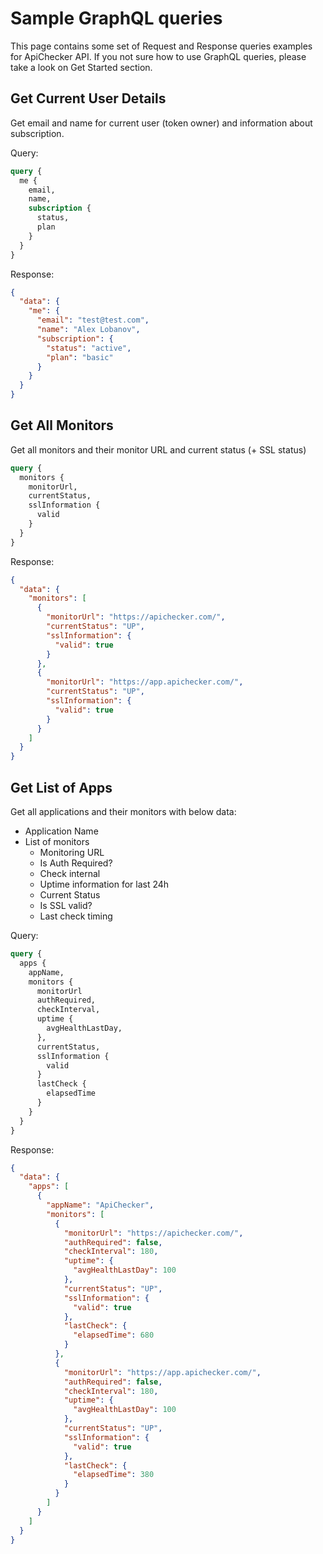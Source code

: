 # Sample GraphQL queries

This page contains some set of Request and Response queries examples for ApiChecker API.
If you not sure how to use GraphQL queries, please take a look on Get Started section.


## Get Current User Details

Get email and name for current user (token owner) and information about subscription.
 
Query: 
```graphql
query {
  me {
    email,
    name,
    subscription {
      status,
      plan
    }
  }
}
```

Response:
```json
{
  "data": {
    "me": {
      "email": "test@test.com",
      "name": "Alex Lobanov",
      "subscription": {
        "status": "active",
        "plan": "basic"
      }
    }
  }
}
```


## Get All Monitors
Get all monitors and their monitor URL and current status (+ SSL status)
```graphql
query {
  monitors {
    monitorUrl,
    currentStatus,
    sslInformation {
      valid 
    }
  }
}
```

Response:
```json
{
  "data": {
    "monitors": [
      {
        "monitorUrl": "https://apichecker.com/",
        "currentStatus": "UP",
        "sslInformation": {
          "valid": true
        }
      },
      {
        "monitorUrl": "https://app.apichecker.com/",
        "currentStatus": "UP",
        "sslInformation": {
          "valid": true
        }
      }
    ]
  }
}
```


## Get List of Apps
Get all applications and their monitors with below data:
* Application Name
* List of monitors 
    * Monitoring URL
    * Is Auth Required?
    * Check internal
    * Uptime information for last 24h
    * Current Status
    * Is SSL valid?
    * Last check timing
    
Query: 
```graphql
query {
  apps {
    appName,
  	monitors {
      monitorUrl
      authRequired,
      checkInterval,
      uptime {
        avgHealthLastDay,
      },
      currentStatus,
      sslInformation {
        valid
      }
      lastCheck {
        elapsedTime
      }
    }
  }
}
```

Response:
```json
{
  "data": {
    "apps": [
      {
        "appName": "ApiChecker",
        "monitors": [
          {
            "monitorUrl": "https://apichecker.com/",
            "authRequired": false,
            "checkInterval": 180,
            "uptime": {
              "avgHealthLastDay": 100
            },
            "currentStatus": "UP",
            "sslInformation": {
              "valid": true
            },
            "lastCheck": {
              "elapsedTime": 680
            }
          },
          {
            "monitorUrl": "https://app.apichecker.com/",
            "authRequired": false,
            "checkInterval": 180,
            "uptime": {
              "avgHealthLastDay": 100
            },
            "currentStatus": "UP",
            "sslInformation": {
              "valid": true
            },
            "lastCheck": {
              "elapsedTime": 380
            }
          }
        ]
      }
    ]
  }
}
```
